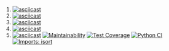 1. [![asciicast](https://asciinema.org/a/a14oJSXYNx02c6RnJfTH7NHo5.svg)](https://asciinema.org/a/a14oJSXYNx02c6RnJfTH7NHo5)
2. [![asciicast](https://asciinema.org/a/RrxTHyaqYijY9l7DAvUASFjfP.svg)](https://asciinema.org/a/RrxTHyaqYijY9l7DAvUASFjfP)
3. [![asciicast](https://asciinema.org/a/LloGECisaUPI6bjU0IzNFzb44.svg)](https://asciinema.org/a/LloGECisaUPI6bjU0IzNFzb44)
4. [![asciicast](https://asciinema.org/a/40YcX1JrXFfKn1chNCogLtmlo.svg)](https://asciinema.org/a/40YcX1JrXFfKn1chNCogLtmlo)
5. [![asciicast](https://asciinema.org/a/vFIFyFzJwxnFHcEiEBrCNknQc.svg)](https://asciinema.org/a/vFIFyFzJwxnFHcEiEBrCNknQc)
[![Maintainability](https://api.codeclimate.com/v1/badges/c113b0274a8a7ecb3483/maintainability)](https://codeclimate.com/github/0pilione/python-project-50/maintainability)
[![Test Coverage](https://api.codeclimate.com/v1/badges/c113b0274a8a7ecb3483/test_coverage)](https://codeclimate.com/github/0pilione/python-project-50/test_coverage)
[![Python CI](https://github.com/0pilione/python-project-50/actions/workflows/pyci.yml/badge.svg)](https://github.com/0pilione/python-project-50/actions/workflows/pyci.yml)
[![Imports: isort](https://img.shields.io/badge/%20imports-isort-%231674b1?style=flat&labelColor=ef8336)](https://pycqa.github.io/isort/)
